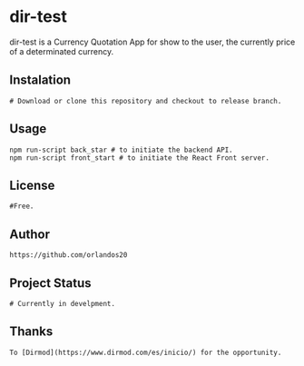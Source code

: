 # dir-test

dir-test is a Currency Quotation App for show to the user, the currently price of a determinated currency.

## Instalation

```
# Download or clone this repository and checkout to release branch.
```

## Usage

```npm
npm run-script back_star # to initiate the backend API.
npm run-script front_start # to initiate the React Front server.
```

## License
```
#Free.
```

## Author

```
https://github.com/orlandos20
```

## Project Status

```
# Currently in develpment.
```

## Thanks

```
To [Dirmod](https://www.dirmod.com/es/inicio/) for the opportunity.
```